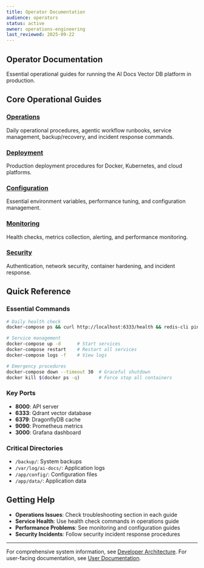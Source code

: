 ```yaml
---
title: Operator Documentation
audience: operators
status: active
owner: operations-engineering
last_reviewed: 2025-09-22
---
```


## Operator Documentation

Essential operational guides for running the AI Docs Vector DB platform in production.

## Core Operational Guides

### [Operations](./operations.md)

Daily operational procedures, agentic workflow runbooks, service management, backup/recovery, and incident response commands.

### [Deployment](./deployment.md)

Production deployment procedures for Docker, Kubernetes, and cloud platforms.

### [Configuration](./configuration.md)

Essential environment variables, performance tuning, and configuration management.

### [Monitoring](./monitoring.md)

Health checks, metrics collection, alerting, and performance monitoring.

### [Security](./security.md)

Authentication, network security, container hardening, and incident response.

## Quick Reference

### Essential Commands

```bash
# Daily health check
docker-compose ps && curl http://localhost:6333/health && redis-cli ping

# Service management
docker-compose up -d      # Start services
docker-compose restart    # Restart all services
docker-compose logs -f    # View logs

# Emergency procedures
docker-compose down --timeout 30  # Graceful shutdown
docker kill $(docker ps -q)       # Force stop all containers
```

### Key Ports

- **8000**: API server
- **6333**: Qdrant vector database
- **6379**: DragonflyDB cache
- **9090**: Prometheus metrics
- **3000**: Grafana dashboard

### Critical Directories

- `/backup/`: System backups
- `/var/log/ai-docs/`: Application logs
- `/app/config/`: Configuration files
- `/app/data/`: Application data

## Getting Help

- **Operations Issues**: Check troubleshooting section in each guide
- **Service Health**: Use health check commands in operations guide
- **Performance Problems**: See monitoring and configuration guides
- **Security Incidents**: Follow security incident response procedures

---

For comprehensive system information, see [Developer Architecture](../developers/architecture-and-orchestration.md).
For user-facing documentation, see [User Documentation](../users/index.md).
